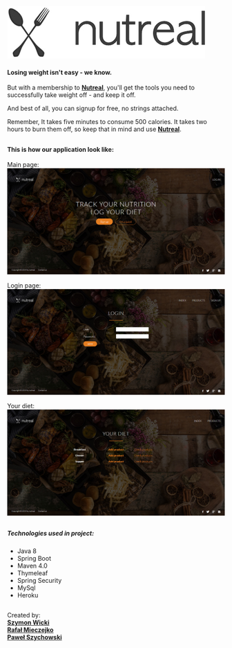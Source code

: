 

[![logo](https://raw.githubusercontent.com/SzymonWicki/nutreal-calories-calculator/master/src/main/resources/static/img/logo.jpg)](https://nutreal.herokuapp.com)


#### Losing weight isn't easy - we know. 
But with a membership to **[Nutreal](https://nutreal.herokuapp.com)**, you'll get the tools you need to successfully take weight off - and keep it off.

And best of all, you can signup for free, no strings attached.

Remember, It takes five minutes to consume 500 calories. It takes two hours to burn them off, so keep that in mind and use **[Nutreal](https://nutreal.herokuapp.com)**.

##

#### This is how our application look like:

Main page:
![screenshot1](https://raw.githubusercontent.com/SzymonWicki/nutreal-calories-calculator/master/src/main/resources/static/screenshots/Screenshot_2019-08-31%20Nutreal.jpg)

Login page:
![screenshot2](https://raw.githubusercontent.com/SzymonWicki/nutreal-calories-calculator/master/src/main/resources/static/screenshots/Screenshot_2019-08-31%20Nutreal1.jpg)

Your diet:
![screenshot3](https://raw.githubusercontent.com/SzymonWicki/nutreal-calories-calculator/master/src/main/resources/static/screenshots/Screenshot_2019-08-31%20Nutreal2.jpg)


##


##### Technologies used in project:
* Java 8
* Spring Boot
* Maven 4.0
* Thymeleaf
* Spring Security
* MySql
* Heroku

##

Created by:<br/>
**[Szymon Wicki](https://www.linkedin.com/in/szymon-wicki-bb5b89177/)**<br/>
**[Rafał Mieczejko](https://www.linkedin.com/in/rafa%C5%82-mieczejko-149492190/)**<br/>
**[Paweł Szychowski](https://www.linkedin.com/in/pawe%C5%82-szychowski-992b16172/)**
